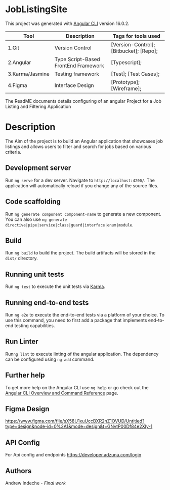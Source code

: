 # JobListingSite
This project was generated with [Angular CLI](https://github.com/angular/angular-cli) version 16.0.2.

<!--The Readme file documents the project description and installation and set up instructions-->
<!--Align main heading to the center of the page-->
| Tool                | Description                    | Tags for tools used                                                                                               |
| ------------------- | ------------------------------ | ---------------------------------------------------------------------------------------------------- |
| 1.Git                  | Version Control | [Version-Control]; [Bitbucket]; [Repo];|
| 2.Angular              | Type Script-Based FrontEnd Framework| [Typescript];|
| 3.Karma/Jasmine        | Testing framework| [Test]; [Test Cases];|
| 4.Figma                | Interface Design| [Prototype]; [Wireframe];|

<p>The ReadME documents details configuring of an angular Project for a Job Listing and Filtering Application</p>

## <h1> Description</h1>
<p>The Aim of the project is to build an Angular application that showcases job listings and allows users to
filter and search for jobs based on various criteria.</p>

## Development server

Run `ng serve` for a dev server. Navigate to `http://localhost:4200/`. The application will automatically reload if you change any of the source files.

## Code scaffolding

Run `ng generate component component-name` to generate a new component. You can also use `ng generate directive|pipe|service|class|guard|interface|enum|module`.

## Build

Run `ng build` to build the project. The build artifacts will be stored in the `dist/` directory.

## Running unit tests

Run `ng test` to execute the unit tests via [Karma](https://karma-runner.github.io).

## Running end-to-end tests

Run `ng e2e` to execute the end-to-end tests via a platform of your choice. To use this command, you need to first add a package that implements end-to-end testing capabilities.

## Run Linter

Run`ng lint` to execute linting of the angular application. The dependency can be configured using `ng add` command.

## Further help

To get more help on the Angular CLI use `ng help` or go check out the [Angular CLI Overview and Command Reference](https://angular.io/cli) page.

## Figma Design

https://www.figma.com/file/sX58U1xuUccBXR2nZ1OVUD/Untitled?type=design&node-id=0%3A1&mode=design&t=GNvtP00Df84e2XIy-1

## API Config
For Api config and endpoints
https://developer.adzuna.com/login

## Authors

Andrew Indeche - *Final work*